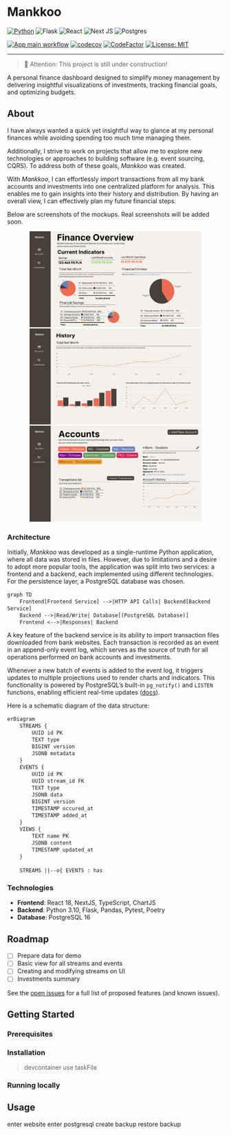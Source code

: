 # Mankkoo

[![Python](https://img.shields.io/badge/Python-3776AB?style=for-the-badge&logo=python&logoColor=white)](https://docs.python.org/3.10/)
![Flask](https://img.shields.io/badge/flask-%23000.svg?style=for-the-badge&logo=flask&logoColor=white)
![React](https://img.shields.io/badge/react-%2320232a.svg?style=for-the-badge&logo=react&logoColor=%2361DAFB)
![Next JS](https://img.shields.io/badge/Next-black?style=for-the-badge&logo=next.js&logoColor=white)
![Postgres](https://img.shields.io/badge/postgres-%23316192.svg?style=for-the-badge&logo=postgresql&logoColor=white)

 [![App main workflow](https://github.com/wkrzywiec/mankkoo/actions/workflows/services-main.yaml/badge.svg?branch=main)](https://github.com/wkrzywiec/mankkoo/actions/workflows/services-main.yaml)
 [![codecov](https://codecov.io/gh/wkrzywiec/mankkoo/branch/main/graph/badge.svg?token=53N40DW01T)](https://codecov.io/gh/wkrzywiec/mankkoo)
[![CodeFactor](https://www.codefactor.io/repository/github/wkrzywiec/mankkoo/badge)](https://www.codefactor.io/repository/github/wkrzywiec/mankkoo) [![License: MIT](https://img.shields.io/badge/License-MIT-yellow.svg)](https://opensource.org/licenses/MIT)

---

> 🚧 Attention: This project is still under construction!

A personal finance dashboard designed to simplify money management by delivering insightful visualizations of investments, tracking financial goals, and optimizing budgets.

## About

I have always wanted a quick yet insightful way to glance at my personal finances while avoiding spending too much time managing them.

Additionally, I strive to work on projects that allow me to explore new technologies or approaches to building software (e.g. event sourcing, CQRS). To address both of these goals, *Mankkoo* was created.

With *Mankkoo*, I can effortlessly import transactions from all my bank accounts and investments into one centralized platform for analysis. This enables me to gain insights into their history and distribution. By having an overall view, I can effectively plan my future financial steps.

Below are screenshots of the mockups. Real screenshots will be added soon.

<p align="center">
  <img src="./img/home.png" alt="Home page" width="400"/>
  <img src="./img/history.png" alt="Financial History" width="400"/>
  <img src="./img/accounts.png" alt="Bank Accounts page" width="400"/>
</p>

### Architecture

Initially, *Mankkoo* was developed as a single-runtime Python application, where all data was stored in files. However, due to limitations and a desire to adopt more popular tools, the application was split into two services: a frontend and a backend, each implemented using different technologies. For the persistence layer, a PostgreSQL database was chosen.

```mermaid
graph TD
    Frontend[Frontend Service] -->|HTTP API Calls| Backend[Backend Service]
    Backend -->|Read/Write| Database[(PostgreSQL Database)]
    Frontend <-->|Responses| Backend
```

A key feature of the backend service is its ability to import transaction files downloaded from bank websites. Each transaction is recorded as an event in an append-only event log, which serves as the source of truth for all operations performed on bank accounts and investments.

Whenever a new batch of events is added to the event log, it triggers updates to multiple projections used to render charts and indicators. This functionality is powered by PostgreSQL’s built-in `pg_notify()` and `LISTEN` functions, enabling efficient real-time updates ([docs](https://www.postgresql.org/docs/current/sql-notify.html)).

Here is a schematic diagram of the data structure:

```mermaid
erDiagram
    STREAMS {
        UUID id PK
        TEXT type
        BIGINT version
        JSONB metadata
    }
    EVENTS {
        UUID id PK
        UUID stream_id FK
        TEXT type
        JSONB data
        BIGINT version
        TIMESTAMP occured_at
        TIMESTAMP added_at
    }
    VIEWS {
        TEXT name PK
        JSONB content
        TIMESTAMP updated_at
    }

    STREAMS ||--o{ EVENTS : has

```

### Technologies

* **Frontend**: React 18, NextJS, TypeScript, ChartJS
* **Backend**: Python 3.10, Flask, Pandas, Pytest, Poetry
* **Database**: PostgreSQL 16

## Roadmap

- [ ] Prepare data for demo
- [ ] Basic view for all streams and events
- [ ] Creating and modifying streams on UI
- [ ] Investments summary 

See the [open issues](https://github.com/wkrzywiec/mankkoo/issues) for a full list of proposed features (and known issues).

## Getting Started

### Prerequisites
### Installation

> devcontainer
> use taskFile

### Running locally

## Usage

enter website
enter postgresql
create backup
restore backup


